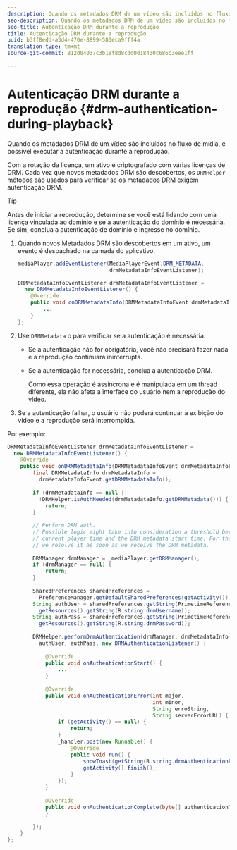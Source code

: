 ```yaml
---
description: Quando os metadados DRM de um vídeo são incluídos no fluxo de mídia, é possível executar a autenticação durante a reprodução.
seo-description: Quando os metadados DRM de um vídeo são incluídos no fluxo de mídia, é possível executar a autenticação durante a reprodução.
seo-title: Autenticação DRM durante a reprodução
title: Autenticação DRM durante a reprodução
uuid: b3ff8edd-a3d4-470e-8899-580eca9fff4a
translation-type: tm+mt
source-git-commit: 812d04037c3b18f8d8cdd0d18430c686c3eee1ff

---
```



# Autenticação DRM durante a reprodução {#drm-authentication-during-playback}

Quando os metadados DRM de um vídeo são incluídos no fluxo de mídia, é possível executar a autenticação durante a reprodução.

Com a rotação da licença, um ativo é criptografado com várias licenças de DRM. Cada vez que novos metadados DRM são descobertos, os `DRMHelper` métodos são usados para verificar se os metadados DRM exigem autenticação DRM.

>[!TIP]
>
>Antes de iniciar a reprodução, determine se você está lidando com uma licença vinculada ao domínio e se a autenticação do domínio é necessária. Se sim, conclua a autenticação de domínio e ingresse no domínio.

1. Quando novos Metadados DRM são descobertos em um ativo, um evento é despachado na camada do aplicativo.

   ```java
   mediaPlayer.addEventListener(MediaPlayerEvent.DRM_METADATA,  
                                drmMetadataInfoEventListener); 
   
   DRMMetadataInfoEventListener drmMetadataInfoEventListener =  
     new DRMMetadataInfoEventListener() { 
       @Override 
       public void onDRMMetadataInfo(DRMMetadataInfoEvent drmMetadataInfoEvent) { 
           ... 
       } 
   };
   ```

1. Use `DRMMetadata` o para verificar se a autenticação é necessária.

   * Se a autenticação não for obrigatória, você não precisará fazer nada e a reprodução continuará ininterrupta.
   * Se a autenticação for necessária, conclua a autenticação DRM.

      Como essa operação é assíncrona e é manipulada em um thread diferente, ela não afeta a interface do usuário nem a reprodução do vídeo.

1. Se a autenticação falhar, o usuário não poderá continuar a exibição do vídeo e a reprodução será interrompida.

<!--<a id="example_939B95F831A245869F9248E2767F260C"></a>-->

Por exemplo:

```java
DRMMetadataInfoEventListener drmMetadataInfoEventListener =  
  new DRMMetadataInfoEventListener() { 
    @Override 
    public void onDRMMetadataInfo(DRMMetadataInfoEvent drmMetadataInfoEvent) { 
        final DRMMetadataInfo drmMetadataInfo =  
          drmMetadataInfoEvent.getDRMMetadataInfo(); 
 
        if (drmMetadataInfo == null ||  
          !DRMHelper.isAuthNeeded(drmMetadataInfo.getDRMMetadata())) { 
            return; 
        } 
 
        // Perform DRM auth. 
        // Possible logic might take into consideration a threshold between the  
        // current player time and the DRM metadata start time. For the time being,  
        // we resolve it as soon as we receive the DRM metadata. 
 
        DRMManager drmManager = _mediaPlayer.getDRMManager(); 
        if (drmManager == null) { 
            return; 
        } 
 
        SharedPreferences sharedPreferences =  
          PreferenceManager.getDefaultSharedPreferences(getActivity()); 
        String authUser = sharedPreferences.getString(PrimetimeReference.SETTINGS_DRM_USERNAME,  
          getResources().getString(R.string.drmUsername)); 
        String authPass = sharedPreferences.getString(PrimetimeReference.SETTINGS_DRM_PASSWORD,  
          getResources().getString(R.string.drmPassword)); 
 
        DRMHelper.performDrmAuthentication(drmManager, drmMetadataInfo.getDRMMetadata(),  
          authUser, authPass, new DRMAuthenticationListener() { 
 
            @Override 
            public void onAuthenticationStart() { 
                ... 
            } 
 
            @Override 
            public void onAuthenticationError(int major,  
                                              int minor,  
                                              String erroString,  
                                              String serverErrorURL) { 
                if (getActivity() == null) { 
                    return; 
                } 
                _handler.post(new Runnable() { 
                    @Override 
                    public void run() { 
                        showToast(getString(R.string.drmAuthenticationError)); 
                        getActivity().finish(); 
                    } 
                }); 
            } 
 
            @Override 
            public void onAuthenticationComplete(byte[] authenticationToken) { 
            } 
 
        }); 
    } 
}; 
```

